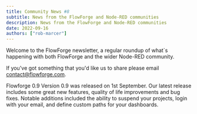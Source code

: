 ```yaml
---
title: Community News #8
subtitle: News from the FlowForge and Node-RED communities
description: News from the FlowForge and Node-RED communities
date: 2022-09-16
authors: ["rob-marcer"]
---
```


Welcome to the FlowForge newsletter, a regular roundup of what\`s happening with both FlowForge and the wider Node-RED community.
<!--more-->
If you've got something that you'd like us to share please email [contact@flowforge.com](mailto:contact@flowforge.com).

Flowforge 0.9
Version 0.9 was released on 1st September. Our latest release includes some great new features, quality of life improvements and bug fixes. Notable additions included the ability to suspend your projects, login with your email, and define custom paths for your dashboards.
